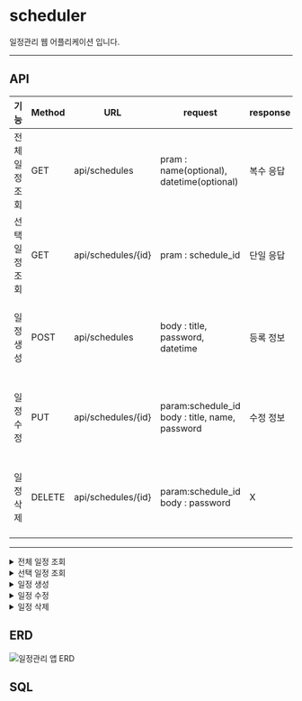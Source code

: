 # scheduler
일정관리 웹 어플리케이션 입니다.

---

## API
| 기능       | Method | URL               | request                                    | response             | 상태코드            |
| -------- | ------ | ----------------- | ------------------------------------------ | -------------------- | --------------- |
| 전체 일정 조회 | GET    | api/schedules     | pram : name(optional), datetime(optional)  | 복수 응답 | 200: 정상조회, 404: 조회실패 |
| 선택 일정 조회 | GET    | api/schedules/{id} | pram : schedule_id                                  | 단일 응답 | 200: 정상조회, 404: 조회실패 |
| 일정 생성    | POST   | api/schedules     | body : title, password, datetime                       | 등록 정보  | 200: 정상등록, 400: 생성실패 |
| 일정 수정    | PUT    | api/schedules/{id} | param:schedule_id<br>body : title, name, password | 수정 정보 | 200: 정상수정, 400: 수정실패 |
| 일정 삭제    | DELETE | api/schedules/{id} | param:schedule_id<br>body : password                                   | X       | 200: 정상삭제, 400: 삭제실패 |

---

<details>
<summary>전체 일정 조회</summary>
<div markdown="1">

### Request

최신 추가된 일정 순으로 정렬되어 보여집니다.

```
curl --location 'http://localhost:8080/schedules'
```

파라미터를 입력해서 필터링 할 수 있습니다.(작성자 이름, 날짜)

```
curl --location 'http://localhost:8080/schedules{name}'
```

```
curl --location 'http://localhost:8080/schedules{2024-10-31}'
```

### Response

Success HTTP Status : 200

error HTTP Status : 404

| **이름** | **타입** | **설명** | **필수여부** |
| --- | --- | --- | --- |
| schedule_id | INT | 일정 id | Y |
| title | VARCHAR | 일정 제목 | Y |
| name | VARCHAR | 작성자 이름 | Y |
| created_date | DATETIME | 일정 생성 일 | Y |
| mod_date | DATETIME | 일정 수정 일 | Y |
| user_id | INT | 유저 id | Y |

### Example Response

성공

``` json
{
    "Scheules" : [
        {
            "schedule_id": 1,
            "title": "테스트 스케줄",
            "name": "작성자",
            "created_date": "2024-10-30",
            "mod_date": "2024-10-30",
            "user_id": 1
        }
        {
            "schedule_id": 2,
            "title": "테스트 스케줄2",
            "name": "작성자",
            "created_date": "2024-10-30",
            "mod_date": "2024-11-01",
            "user_id": 2
        }
        {
            "schedule_id": 3,
            "title": "테스트 스케줄3",
            "name": "작성자",
            "created_date": "2024-10-30",
            "mod_date": "2024-10-30",
            "user_id": 3
        }
    ]
}

 ```

실패

``` json
{
    "Error": "데이터를 조회할 수 없습니다."
}

 ```

</div>
</details>

<details>
<summary>선택 일정 조회</summary>
<div markdown="1">

### Request

id로 일정을 조회합니다.

```
curl --location 'http://localhost:8080/schedules{id}'
```

### Response

단일 일정 목록

Success HTTP Status : 200

error HTTP Status : 404

| **이름** | **타입** | **설명** | **필수여부** |
| --- | --- | --- | --- |
| schedule_id | INT | 일정 id | Y |
| title | VARCHAR | 일정 제목 | Y |
| name | VARCHAR | 작성자 이름 | Y |
| created_date | DATETIME | 일정 생성 일 | Y |
| mod_date | DATETIME | 일정 수정 일 | Y |
| user_id | INT | 유저 id | Y |

### Example Response

성공

``` json
{
    "Scheules" : [
        {
            "schedule_id": 1,
            "title": "테스트 스케줄",
            "name": "작성자"
            "created_date": "2024-10-30",
            "mod_date": "2024-10-30",
            "user_id": 1
        }
    ]
}

 ```

실패

``` json
{
    "Error": "데이터를 조회할 수 없습니다."
}

 ```

</div>
</details>

<details>
<summary>일정 생성</summary>
<div markdown="1">

### Request

```
curl --location 'http://localhost:8080/schedules'
```

```json
{
  "title": "테스트 스케줄",
  "name": "작성자 이름"
  "password": "12345",
  "created_date": "2024-10-30",
}
```

### Response

Success HTTP Status : 200

error HTTP Status : 400

| **이름** | **타입** | **설명** | **필수여부** |
| --- | --- | --- | --- |
| schedule_id | INT | 일정 id | Y |
| password | VARCHAR | 비밀번호 | Y |
| title | VARCHAR | 일정 제목 | Y |
| name | VARCHAR | 작성자 이름 | Y |
| created_date | DATETIME | 일정 생성 일 | Y |
| mod_date | DATETIME | 일정 수정 일 | Y |
| user_id | INT | 유저 id | Y |

### Example Response

성공

``` json
{
    "Scheules" : [
        {
            "schedule_id": 1,
            "password": "12345",
            "title": "테스트 스케줄",
            "name": "작성자 이름"
            "created_date": "2024-10-30",
            "mod_date": "2024-10-30",
            "user_id": 1
        }
    ]
}

 ```

실패

``` json
{
    "Error": "데이터를 생성할 수 없습니다."
}

 ```

</div>
</details>

<details>
<summary>일정 수정</summary>
<div markdown="1">

### Request

```
curl --location 'http://localhost:8080/schedules{id}'
```

```json
{
  "title": "제목을 입력하세요",
  "password": "비밀번호를 입력하세요"
  "name": "이름을 입력하세요",
  "mod_date": "2024-10-30",
}
```

### Response

Success HTTP Status : 200

error HTTP Status : 400

| **이름** | **타입** | **설명** | **필수여부** |
| --- | --- | --- | --- |
| schedule_id | INT | 일정 id | Y |
| password | VARCHAR | 비밀번호 | Y |
| title | VARCHAR | 일정 제목 | Y |
| name | VARCHAR | 작성자 이름 | Y |
| created_date | DATETIME | 일정 생성 일 | Y |
| mod_date | DATETIME | 일정 수정 일 | Y |
| user_id | INT | 유저 id | Y |

### Example Response

성공

``` json
{
    "Scheules" : [
        {
            "schedule_id": 1,
            "title": "테스트 스케줄",
            "name": "작성자 이름"
            "created_date": "2024-10-30",
            "mod_date": "2024-10-31",
            "user_id": 1
        }
    ]
}

 ```

실패

``` json
{
    "Error": "데이터를 수정할 수 없습니다."
}
 ```

</div>
</details>

<details>
<summary>일정 삭제</summary>
<div markdown="1">

### Request

```
curl --location 'http://localhost:8080/schedules{id}'
```

``` json
{
    "password": "12345"
}
 ```

### Response

Success HTTP Status : 200

error HTTP Status : 400

### Example Response

``` json
{
    "result": "Success" or "Fail"
}
 ```

</div>
</details>


## ERD
![일정관리 앱 ERD](https://github.com/user-attachments/assets/b6fad943-8e1c-4aa4-aa60-caa99b8a34bc)


## SQL

